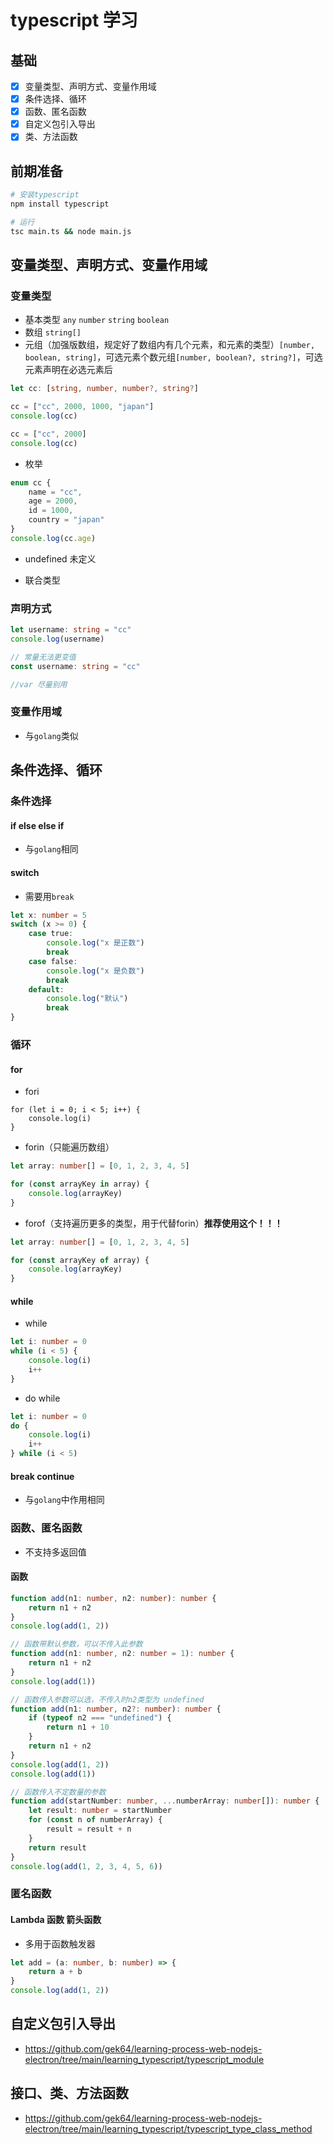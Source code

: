 # typescript 学习

## 基础
- [x] 变量类型、声明方式、变量作用域
- [x] 条件选择、循环
- [x] 函数、匿名函数
- [x] 自定义包引入导出
- [x] 类、方法函数

## 前期准备
```sh
# 安装typescript
npm install typescript

# 运行
tsc main.ts && node main.js
```

## 变量类型、声明方式、变量作用域
### 变量类型
- 基本类型 `any` `number` `string` `boolean`
- 数组 `string[]`
- 元组（加强版数组，规定好了数组内有几个元素，和元素的类型）`[number, boolean, string]`，可选元素个数元组`[number, boolean?, string?]`，可选元素声明在必选元素后
```ts
let cc: [string, number, number?, string?]

cc = ["cc", 2000, 1000, "japan"]
console.log(cc)

cc = ["cc", 2000]
console.log(cc)
```
- 枚举 
```ts
enum cc {
    name = "cc",
    age = 2000,
    id = 1000,
    country = "japan"
}
console.log(cc.age)
```
- undefined
未定义

- 联合类型


### 声明方式
```ts
let username: string = "cc"
console.log(username)

// 常量无法更变值
const username: string = "cc"

//var 尽量别用
```

### 变量作用域
- 与`golang`类似


## 条件选择、循环
### 条件选择
#### if else else if
- 与`golang`相同

#### switch
- 需要用`break`
```ts
let x: number = 5
switch (x >= 0) {
    case true:
        console.log("x 是正数")
        break
    case false:
        console.log("x 是负数")
        break
    default:
        console.log("默认")
        break
}
```

### 循环
#### for
- fori
```tsof
for (let i = 0; i < 5; i++) {
    console.log(i)
}
```
- forin（只能遍历数组）
```ts
let array: number[] = [0, 1, 2, 3, 4, 5]

for (const arrayKey in array) {
    console.log(arrayKey)
}
```
- forof（支持遍历更多的类型，用于代替forin）**推荐使用这个！！！**
```ts
let array: number[] = [0, 1, 2, 3, 4, 5]

for (const arrayKey of array) {
    console.log(arrayKey)
}
```

#### while
- while
```ts
let i: number = 0
while (i < 5) {
    console.log(i)
    i++
}
```
- do while
```ts
let i: number = 0
do {
    console.log(i)
    i++
} while (i < 5)
```
#### break continue
- 与`golang`中作用相同

### 函数、匿名函数
- 不支持多返回值

#### 函数
```ts
function add(n1: number, n2: number): number {
    return n1 + n2
}
console.log(add(1, 2))

// 函数带默认参数，可以不传入此参数
function add(n1: number, n2: number = 1): number {
    return n1 + n2
}
console.log(add(1))

// 函数传入参数可以选，不传入时n2类型为 undefined
function add(n1: number, n2?: number): number {
    if (typeof n2 === "undefined") {
        return n1 + 10
    }
    return n1 + n2
}
console.log(add(1, 2))
console.log(add(1))

// 函数传入不定数量的参数
function add(startNumber: number, ...numberArray: number[]): number {
    let result: number = startNumber
    for (const n of numberArray) {
        result = result + n
    }
    return result
}
console.log(add(1, 2, 3, 4, 5, 6))
```

### 匿名函数
#### Lambda 函数 箭头函数
- 多用于函数触发器
```ts
let add = (a: number, b: number) => {
    return a + b
}
console.log(add(1, 2))
```

## 自定义包引入导出
- https://github.com/gek64/learning-process-web-nodejs-electron/tree/main/learning_typescript/typescript_module

## 接口、类、方法函数
- https://github.com/gek64/learning-process-web-nodejs-electron/tree/main/learning_typescript/typescript_type_class_method